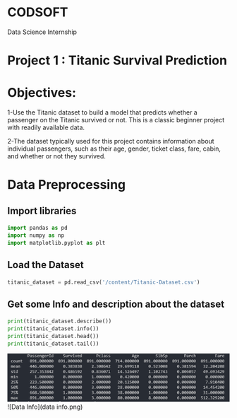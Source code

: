 # CODSOFT
Data Science Internship
# Project 1 : Titanic Survival Prediction
# Objectives: 
1-Use the Titanic dataset to build a model that predicts whether a
passenger on the Titanic survived or not. This is a classic beginner
project with readily available data.

2-The dataset typically used for this project contains information
about individual passengers, such as their age, gender, ticket
class, fare, cabin, and whether or not they survived.

# Data Preprocessing
## Import libraries
```python
import pandas as pd
import numpy as np
import matplotlib.pyplot as plt
```
## Load the Dataset
```python
titanic_dataset = pd.read_csv('/content/Titanic-Dataset.csv')
```
## Get some Info and description about the dataset
```python
print(titanic_dataset.describe())
print(titanic_dataset.info())
print(titanic_dataset.head())
print(titanic_dataset.tail())
```
![Data Description](described_data.png)
![Data Info](data info.png)

